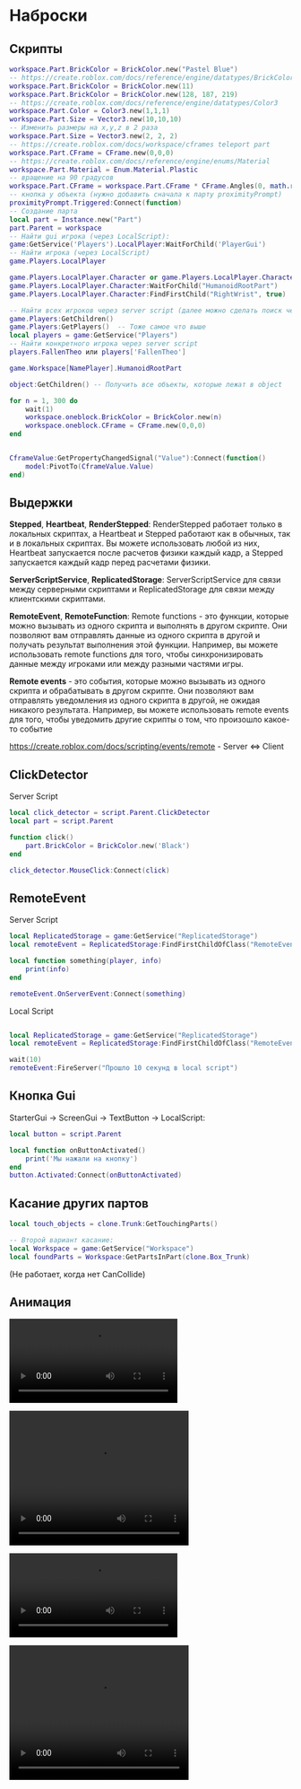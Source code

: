 # Наброски

## Скрипты
```lua
workspace.Part.BrickColor = BrickColor.new("Pastel Blue")
-- https://create.roblox.com/docs/reference/engine/datatypes/BrickColor
workspace.Part.BrickColor = BrickColor.new(11)	    
workspace.Part.BrickColor = BrickColor.new(128, 187, 219)
-- https://create.roblox.com/docs/reference/engine/datatypes/Color3
workspace.Part.Color = Color3.new(1,1,1)                  
workspace.Part.Size = Vector3.new(10,10,10)
-- Изменить размеры на x,y,z в 2 раза
workspace.Part.Size = Vector3.new(2, 2, 2) 
-- https://create.roblox.com/docs/workspace/cframes teleport part
workspace.Part.CFrame = CFrame.new(0,0,0) 				
-- https://create.roblox.com/docs/reference/engine/enums/Material
workspace.Part.Material = Enum.Material.Plastic    
-- вращение на 90 градусов       
workspace.Part.CFrame = workspace.Part.CFrame * CFrame.Angles(0, math.rad(90), 0) 
-- кнопка у объекта (нужно добавить сначала к парту proximityPrompt)
proximityPrompt.Triggered:Connect(function) 
-- Создание парта
local part = Instance.new("Part")
part.Parent = workspace
-- Найти gui игрока (через LocalScript):
game:GetService('Players').LocalPlayer:WaitForChild('PlayerGui') 
-- Найти игрока (через LocalScript)
game.Players.LocalPlayer 

game.Players.LocalPlayer.Character or game.Players.LocalPlayer.CharacterAdded:Wait() 
game.Players.LocalPlayer.Character:WaitForChild("HumanoidRootPart")
game.Players.LocalPlayer.Character:FindFirstChild("RightWrist", true)

-- Найти всех игроков через server script (далее можно сделать поиск через цикл for)
game.Players:GetChildren() 
game.Players:GetPlayers()  -- Тоже самое что выше
local players = game:GetService("Players")
-- Найти конкретного игрока через server script
players.FallenTheo или players['FallenTheo'] 

game.Workspace[NamePlayer].HumanoidRootPart

object:GetChildren() -- Получить все объекты, которые лежат в object

for n = 1, 300 do
	wait(1)
	workspace.oneblock.BrickColor = BrickColor.new(n)
	workspace.oneblock.CFrame = CFrame.new(0,0,0)
end


CframeValue:GetPropertyChangedSignal("Value"):Connect(function()
	model:PivotTo(CframeValue.Value)
end)
```
 
## Выдержки
**Stepped**, **Heartbeat**, **RenderStepped**:
	RenderStepped работает только в локальных скриптах,
	а Heartbeat и Stepped работают как в обычных, так и в локальных скриптах.
	Вы можете использовать любой из них, Heartbeat запускается после расчетов
	физики каждый кадр, а Stepped запускается каждый кадр перед расчетами физики.

**ServerScriptService**, **ReplicatedStorage**:
ServerScriptService для связи между серверными скриптами и ReplicatedStorage для связи между клиентскими скриптами.

**RemoteEvent**, **RemoteFunction**:
Remote functions - это функции, которые можно вызывать из одного скрипта и выполнять в другом скрипте. Они позволяют вам отправлять данные из одного скрипта в другой и получать результат выполнения этой функции. Например, вы можете использовать remote functions для того, чтобы синхронизировать данные между игроками или между разными частями игры. 

**Remote events** - это события, которые можно вызывать из одного скрипта и обрабатывать в другом скрипте. Они позволяют вам отправлять уведомления из одного скрипта в другой, не ожидая никакого результата. Например, вы можете использовать remote events для того, чтобы уведомить другие скрипты о том, что произошло какое-то событие

https://create.roblox.com/docs/scripting/events/remote - Server <=> Client


## ClickDetector

Server Script
```lua
local click_detector = script.Parent.ClickDetector
local part = script.Parent

function click()
	part.BrickColor = BrickColor.new('Black')
end

click_detector.MouseClick:Connect(click)
```

## RemoteEvent

Server Script
```lua
local ReplicatedStorage = game:GetService("ReplicatedStorage")
local remoteEvent = ReplicatedStorage:FindFirstChildOfClass("RemoteEvent")

local function something(player, info)
	print(info)
end

remoteEvent.OnServerEvent:Connect(something)
```

Local Script
```lua

local ReplicatedStorage = game:GetService("ReplicatedStorage")
local remoteEvent = ReplicatedStorage:FindFirstChildOfClass("RemoteEvent")

wait(10)
remoteEvent:FireServer("Прошло 10 секунд в local script")

```

## Кнопка Gui

StarterGui -> ScreenGui -> TextButton -> LocalScript:

```lua
local button = script.Parent

local function onButtonActivated()
	print('Мы нажали на кнопку')
end
button.Activated:Connect(onButtonActivated)

```

## Касание других партов

```lua
local touch_objects = clone.Trunk:GetTouchingParts()

-- Второй вариант касание:
local Workspace = game:GetService("Workspace")
local foundParts = Workspace:GetPartsInPart(clone.Box_Trunk)
```

(Не работает, когда нет CanCollide)

	
## Анимация

![](video/Animation%20Roblox.mkv)

<video width="320" height="240" controls>
  <source src="video/Animation%20Roblox.mkv" type="video/mp4">
</video>

![](video/Animation-Roblox.mp4)

<video width="320" height="240" controls>
  <source src="video/Animation-Roblox.mp4" type="video/mp4">
</video>